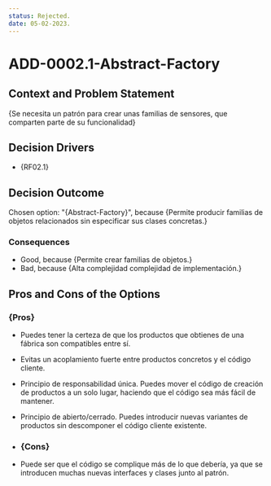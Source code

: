 ```yaml
---
status: Rejected.
date: 05-02-2023.
---
```

# ADD-0002.1-Abstract-Factory

## Context and Problem Statement

{Se necesita un patrón para crear unas familias de sensores, que comparten parte de su funcionalidad}

## Decision Drivers

* {RF02.1}

## Decision Outcome

Chosen option: "{Abstract-Factory}", because
{Permite producir familias de objetos relacionados sin especificar sus clases concretas.}

### Consequences

* Good, because {Permite crear familias de objetos.}
* Bad, because {Alta complejidad complejidad de implementación.}

## Pros and Cons of the Options

### {Pros}

* Puedes tener la certeza de que los productos que obtienes de una fábrica son compatibles entre sí.
* Evitas un acoplamiento fuerte entre productos concretos y el código cliente.
* Principio de responsabilidad única. Puedes mover el código de creación de productos a un solo lugar, haciendo que el código sea más fácil de mantener.
* Principio de abierto/cerrado. Puedes introducir nuevas variantes de productos sin descomponer el código cliente existente.

* ### {Cons}

*  Puede ser que el código se complique más de lo que debería, ya que se introducen muchas nuevas interfaces y clases junto al patrón.
